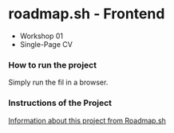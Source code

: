 # roadmap.sh - Frontend
- Workshop 01
- Single-Page CV

### How to run the project

Simply run the fil in a browser.

### Instructions of the Project
[Information about this project from Roadmap.sh](https://roadmap.sh/projects/single-page-cv)